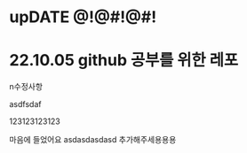 # upDATE @!@#!@#!
# 22.10.05 github 공부를 위한 레포

n수정사항


asdfsdaf



123123123123


마음에 들었어요
asdasdasdasd
추가해주세용용용

